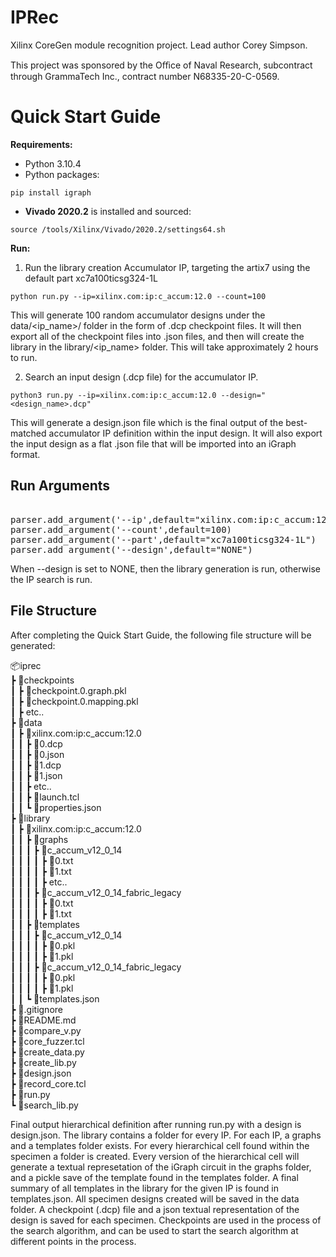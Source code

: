 # IPRec

Xilinx CoreGen module recognition project.  Lead author Corey Simpson.

This project was sponsored by the Oﬃce of Naval Research, subcontract through GrammaTech Inc., contract number N68335-20-C-0569.

# Quick Start Guide  

**Requirements:**   
* Python 3.10.4
* Python packages:
```
pip install igraph
```
* **Vivado 2020.2** is installed and sourced: 
```
source /tools/Xilinx/Vivado/2020.2/settings64.sh
```

**Run:**  

1. Run the library creation Accumulator IP, targeting the artix7 using the default part xc7a100ticsg324-1L  

```
python run.py --ip=xilinx.com:ip:c_accum:12.0 --count=100  
```

This will generate 100 random accumulator designs under the data/<ip_name>/ folder in the form of .dcp checkpoint files. It will then export all of the checkpoint files into .json files, and then will create the library in the library/<ip_name> folder. This will take approximately 2 hours to run.  

2. Search an input design (.dcp file) for the accumulator IP.  

```
python3 run.py --ip=xilinx.com:ip:c_accum:12.0 --design="<design_name>.dcp"  
```

This will generate a design.json file which is the final output of the best-matched accumulator IP definition within the input design. It will also export the input design as a flat .json file that will be imported into an iGraph format.  

## Run Arguments  
<pre>  
parser.add_argument('--ip',default="xilinx.com:ip:c_accum:12.0")    # Selects the target IP  
parser.add_argument('--count',default=100)                          # Number of random IP   
parser.add_argument('--part',default="xc7a100ticsg324-1L")          # Selects the FPGA architecture part  
parser.add_argument('--design',default="NONE")                      # Design to Parse  
</pre>  

When --design is set to NONE, then the library generation is run, otherwise the IP search is run.  


## File Structure    

After completing the Quick Start Guide, the following file structure will be generated:  

📦iprec  
 ┣ 📂checkpoints  
 ┃ ┣ 📜checkpoint.0.graph.pkl  
 ┃ ┣ 📜checkpoint.0.mapping.pkl  
 ┃ ┣  etc..  
 ┣ 📂data  
 ┃ ┣ 📂xilinx.com:ip:c_accum:12.0  
 ┃ ┃ ┣ 📜0.dcp  
 ┃ ┃ ┣ 📜0.json  
 ┃ ┃ ┣ 📜1.dcp  
 ┃ ┃ ┣ 📜1.json  
 ┃ ┃ ┣  etc..  
 ┃ ┃ ┣ 📜launch.tcl  
 ┃ ┃ ┗ 📜properties.json  
 ┣ 📂library  
 ┃ ┣ 📂xilinx.com:ip:c_accum:12.0  
 ┃ ┃ ┣ 📂graphs  
 ┃ ┃ ┃ ┣ 📂c_accum_v12_0_14  
 ┃ ┃ ┃ ┃ ┣ 📜0.txt  
 ┃ ┃ ┃ ┃ ┣ 📜1.txt  
 ┃ ┃ ┃ ┃ ┣  etc..  
 ┃ ┃ ┃ ┣ 📂c_accum_v12_0_14_fabric_legacy  
 ┃ ┃ ┃ ┃ ┣ 📜0.txt  
 ┃ ┃ ┃ ┃ ┣ 📜1.txt  
 ┃ ┃ ┣ 📂templates  
 ┃ ┃ ┃ ┣ 📂c_accum_v12_0_14  
 ┃ ┃ ┃ ┃ ┣ 📜0.pkl  
 ┃ ┃ ┃ ┃ ┣ 📜1.pkl  
 ┃ ┃ ┃ ┣ 📂c_accum_v12_0_14_fabric_legacy  
 ┃ ┃ ┃ ┃ ┣ 📜0.pkl  
 ┃ ┃ ┃ ┃ ┣ 📜1.pkl  
 ┃ ┃ ┗ 📜templates.json  
 ┣ 📜.gitignore  
 ┣ 📜README.md  
 ┣ 📜compare_v.py  
 ┣ 📜core_fuzzer.tcl  
 ┣ 📜create_data.py  
 ┣ 📜create_lib.py  
 ┣ 📜design.json  
 ┣ 📜record_core.tcl  
 ┣ 📜run.py  
 ┗ 📜search_lib.py  
 
 
 Final output hierarchical definition after running run.py with a design is design.json. The library contains a folder for every IP. For each IP, a graphs and a templates folder exists. For every hierarchical cell found within the specimen a folder is created. Every version of the hierarchical cell will generate a textual represetation of the iGraph circuit in the graphs folder, and a pickle save of the template found in the templates folder. A final summary of all templates in the library for the given IP is found in templates.json. All specimen designs created will be saved in the data folder. A checkpoint (.dcp) file and a json textual representation of the design is saved for each specimen. Checkpoints are used in  the process of the search algorithm, and can be used to start the search algorithm at different points in the process.  
 
